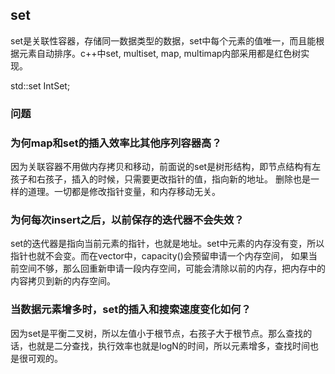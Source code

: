 
## set

set是关联性容器，存储同一数据类型的数据，set中每个元素的值唯一，而且能根据元素自动排序。c++中set, multiset, map, multimap内部采用都是红色树实现。

std::set<int> IntSet;

### 问题

### 为何map和set的插入效率比其他序列容器高？

因为关联容器不用做内存拷贝和移动，前面说的set是树形结构，即节点结构有左孩子和右孩子，插入的时候，只需要更改指针的值，指向新的地址。
删除也是一样的道理。一切都是修改指针变量，和内存移动无关。

### 为何每次insert之后，以前保存的迭代器不会失效？

set的迭代器是指向当前元素的指针，也就是地址。set中元素的内存没有变，所以指针也就不会变。而在vector中，capacity()会预留申请一个内存空间，
如果当前空间不够，那么回重新申请一段内存空间，可能会清除以前的内存，把内存中的内容拷贝到新的内存空间。

### 当数据元素增多时，set的插入和搜索速度变化如何？

因为set是平衡二叉树，所以左值小于根节点，右孩子大于根节点。那么查找的话，也就是二分查找，执行效率也就是logN的时间，所以元素增多，查找时间也是很可观的。
